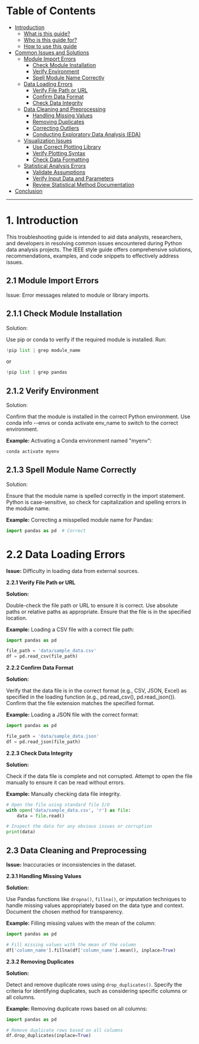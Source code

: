 # Table of Contents

* [Introduction](#introduction)
    * [What is this guide?](#what-is-this-guide)
    * [Who is this guide for?](#who-is-this-guide-for)
    * [How to use this guide](#how-to-use-this-guide)
* [Common Issues and Solutions](#common-issues-and-solutions)
    * [Module Import Errors](#module-import-errors)
        * [Check Module Installation](#check-module-installation)
        * [Verify Environment](#verify-environment)
        * [Spell Module Name Correctly](#spell-module-name-correctly)
    * [Data Loading Errors](#data-loading-errors)
        * [Verify File Path or URL](#verify-file-path-or-url)
        * [Confirm Data Format](#confirm-data-format)
        * [Check Data Integrity](#check-data-integrity)
    * [Data Cleaning and Preprocessing](#data-cleaning-and-preprocessing)
        * [Handling Missing Values](#handling-missing-values)
        * [Removing Duplicates](#removing-duplicates)
        * [Correcting Outliers](#correcting-outliers)
        * [Conducting Exploratory Data Analysis (EDA)](#conducting-exploratory-data-analysis-eda)
    * [Visualization Issues](#visualization-issues)
        * [Use Correct Plotting Library](#use-correct-plotting-library)
        * [Verify Plotting Syntax](#verify-plotting-syntax)
        * [Check Data Formatting](#check-data-formatting)
    * [Statistical Analysis Errors](#statistical-analysis-errors)
        * [Validate Assumptions](#validate-assumptions)
        * [Verify Input Data and Parameters](#verify-input-data-and-parameters)
        * [Review Statistical Method Documentation](#review-statistical-method-documentation)
* [Conclusion](#conclusion)

--------------------------------------------------------------------------------------------------


# 1. Introduction

This troubleshooting guide is intended to aid data analysts, researchers, and developers in resolving common issues encountered during Python data analysis projects. The IEEE style guide offers comprehensive solutions, recommendations, examples, and code snippets to effectively address issues.

## 2.1 Module Import Errors

Issue: Error messages related to module or library imports.

## 2.1.1 Check Module Installation

Solution:

Use pip or conda to verify if the required module is installed. Run:

```python
!pip list | grep module_name
```

or

```python
!pip list | grep pandas
```

## 2.1.2 Verify Environment

Solution:

Confirm that the module is installed in the correct Python environment. Use conda info --envs or conda activate env_name to switch to the correct environment.

**Example:** Activating a Conda environment named "myenv":

```python
conda activate myenv
```

## 2.1.3 Spell Module Name Correctly

Solution:

Ensure that the module name is spelled correctly in the import statement. Python is case-sensitive, so check for capitalization and spelling errors in the module name.

**Example:** Correcting a misspelled module name for Pandas:

```python
import pandas as pd  # Correct
```

# 2.2 Data Loading Errors

**Issue:** Difficulty in loading data from external sources.

**2.2.1 Verify File Path or URL**

**Solution:**

Double-check the file path or URL to ensure it is correct. Use absolute paths or relative paths as appropriate.
Ensure that the file is in the specified location.

**Example:** Loading a CSV file with a correct file path:

```python
import pandas as pd

file_path = 'data/sample_data.csv'
df = pd.read_csv(file_path)
```

**2.2.2 Confirm Data Format**

**Solution:**

Verify that the data file is in the correct format (e.g., CSV, JSON, Excel) as specified in the loading function (e.g., pd.read_csv(), pd.read_json()).
Confirm that the file extension matches the specified format.

**Example:** Loading a JSON file with the correct format:

```python
import pandas as pd

file_path = 'data/sample_data.json'
df = pd.read_json(file_path)
```

**2.2.3 Check Data Integrity**

**Solution:**

Check if the data file is complete and not corrupted. Attempt to open the file manually to ensure it can be read without errors.

**Example:** Manually checking data file integrity.

```python
# Open the file using standard file I/O
with open('data/sample_data.csv', 'r') as file:
    data = file.read()

# Inspect the data for any obvious issues or corruption
print(data)
```    

## 2.3 Data Cleaning and Preprocessing

**Issue:** Inaccuracies or inconsistencies in the dataset.

**2.3.1 Handling Missing Values**

**Solution:**

Use Pandas functions like `dropna()`, `fillna()`, or imputation techniques to handle missing values appropriately based on the data type and context.
Document the chosen method for transparency.

**Example:** Filling missing values with the mean of the column:

```python
import pandas as pd

# Fill missing values with the mean of the column
df['column_name'].fillna(df['column_name'].mean(), inplace=True)
```

**2.3.2 Removing Duplicates**

**Solution:**

Detect and remove duplicate rows using `drop_duplicates()`.
Specify the criteria for identifying duplicates, such as considering specific columns or all columns.

**Example:** Removing duplicate rows based on all columns:

```python
import pandas as pd

# Remove duplicate rows based on all columns
df.drop_duplicates(inplace=True)
```





